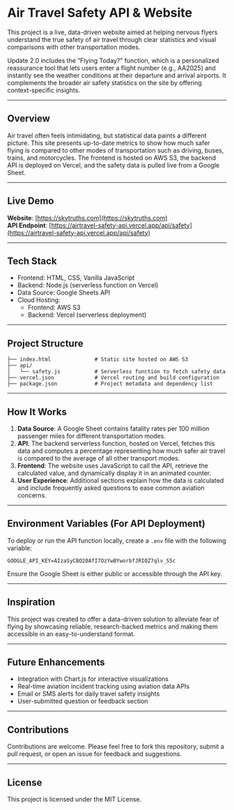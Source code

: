 # Air Travel Safety API & Website

This project is a live, data-driven website aimed at helping nervous flyers understand the true safety of air travel through clear statistics and visual comparisons with other transportation modes.

Update 2.0 includes the “Flying Today?” function, which is a personalized reassurance tool that lets users enter a flight number (e.g., AA2025) and instantly see the weather conditions at their departure and arrival airports. It complements the broader air safety statistics on the site by offering context-specific insights.

---

## Overview
Air travel often feels intimidating, but statistical data paints a different picture. This site presents up-to-date metrics to show how much safer flying is compared to other modes of transportation such as driving, buses, trains, and motorcycles. The frontend is hosted on AWS S3, the backend API is deployed on Vercel, and the safety data is pulled live from a Google Sheet.

---

## Live Demo
**Website**: [https://skytruths.com](https://skytruths.com)  
**API Endpoint**: [https://airtravel-safety-api.vercel.app/api/safety](https://airtravel-safety-api.vercel.app/api/safety)

---

## Tech Stack
- Frontend: HTML, CSS, Vanilla JavaScript
- Backend: Node.js (serverless function on Vercel)
- Data Source: Google Sheets API
- Cloud Hosting:
  - Frontend: AWS S3
  - Backend: Vercel (serverless deployment)

---

## Project Structure
```
├── index.html              # Static site hosted on AWS S3
├── api/
│   └── safety.js           # Serverless function to fetch safety data
├── vercel.json             # Vercel routing and build configuration
├── package.json            # Project metadata and dependency list
```

---

## How It Works
1. **Data Source**: A Google Sheet contains fatality rates per 100 million passenger miles for different transportation modes.
2. **API**: The backend serverless function, hosted on Vercel, fetches this data and computes a percentage representing how much safer air travel is compared to the average of all other transport modes.
3. **Frontend**: The website uses JavaScript to call the API, retrieve the calculated value, and dynamically display it in an animated counter.
4. **User Experience**: Additional sections explain how the data is calculated and include frequently asked questions to ease common aviation concerns.

---

## Environment Variables (For API Deployment)
To deploy or run the API function locally, create a `.env` file with the following variable:
```
GOOGLE_API_KEY=AIzaSyCBO20AfI7OzYwBYworbfJRIOZ7qlv_S5c
```
Ensure the Google Sheet is either public or accessible through the API key.

---

## Inspiration
This project was created to offer a data-driven solution to alleviate fear of flying by showcasing reliable, research-backed metrics and making them accessible in an easy-to-understand format.

---

## Future Enhancements
- Integration with Chart.js for interactive visualizations
- Real-time aviation incident tracking using aviation data APIs
- Email or SMS alerts for daily travel safety insights
- User-submitted question or feedback section

---

## Contributions
Contributions are welcome. Please feel free to fork this repository, submit a pull request, or open an issue for feedback and suggestions.

---

## License
This project is licensed under the MIT License.

